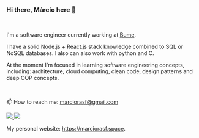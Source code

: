 ### Hi there, Márcio here 👋

<br>

I'm a software engineer currently working at [Bume](https://bume.com/).

I have a solid Node.js + React.js stack knowledge combined to SQL or NoSQL databases. I also can also work with python and C.

At the moment I'm focused in learning software engineering concepts, including: architecture, cloud computing, clean code, design patterns and deep OOP concepts.


<br>

📫 How to reach me: marciorasf@gmail.com

<a href="mailto:marciorasf@gmail.com">
    <img src="https://img.shields.io/badge/Gmail-D14836?style=for-the-badge&logo=gmail&logoColor=white" />    
</a>

<a href="https://www.linkedin.com/in/marciorasf/">
    <img src="https://img.shields.io/badge/LinkedIn-0077B5?style=for-the-badge&logo=linkedin&logoColor=white" />    
</a>
  
<br>

My personal website: <https://marciorasf.space>.
